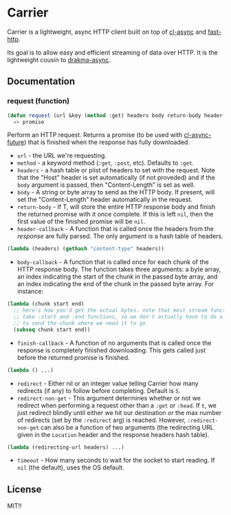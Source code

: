 # Carrier

Carrier is a lightweight, async HTTP client built on top of [cl-async](/orthecreedence/cl-async)
and [fast-http](/fukamachi/fast-http).

Its goal is to allow easy and efficient streaming of data over HTTP. It is the
lightweight cousin to [drakma-async](/orthecreedence/drakma-async).

## Documentation

### request (function)

```lisp
(defun request (url &key (method :get) headers body return-body header-callback body-callback finish-callback (redirect 5) redirect-non-get timeout))
  => promise
```

Perform an HTTP request. Returns a promise (to be used with
[cl-async-future](/orthecreedence/cl-async-future)) that is finished when the
response has fully downloaded.

- `url` - the URL we're requesting.
- `method` - a keyword method (`:get`, `:post`, etc). Defaults to `:get`.
- `headers` - a hash table or plist of headers to set with the request. Note
that the "Host" header is set automatically (if not proveded) and if the `body`
argument is passed, then "Content-Length" is set as well.
- `body` - A string or byte array to send as the HTTP body. If present, will set
the "Content-Length" header automatically in the request.
- `return-body` - If T, will store the entire HTTP response body and finish the
returned promise with it once complete. If this is left `nil`, then the first
value of the finished promise will be `nil`.
- `header-callback` - A function that is called once the headers from the
*response* are fully parsed. The only argument is a hash table of headers.
```lisp
(lambda (headers) (gethash "content-type" headers))
```
- `body-callback` - A function that is called once for each chunk of the HTTP
response body. The function takes three arguments: a byte array, an index
indicating the start of the chunk in the passed byte array, and an index
indicating the end of the chunk in the passed byte array. For instance:
```lisp
(lambda (chunk start end)
  ;; here's how you'd get the actual bytes. note that most stream functions
  ;; take :start and :end functions, so we don't actually have to do a subseq
  ;; to send the chunk where we need it to go
  (subseq chunk start end))
```
- `finish-callback` - A function of no arguments that is called once the
response is completely finished downloading. This gets called just before the
returned promise is finished.
```lisp
(lambda () ...)
```
- `redirect` - Either nil or an integer value telling Carrier how many redirects
(if any) to follow before completing. Default is `5`.
- `redirect-non-get` - This argument determines whether or not we redirect when
performing a request other than a `:get` or `:head`. If `t`, we just redirect
blindly until either we hit our destination *or* the max number of redirects
(set by the `:redirect` arg) is reached. However, `:redirect-non-get` can also
be a function of two arguments (the redirecting URL given in the `Location`
header and the response headers hash table).
```lisp
(lambda (redirecting-url headers) ...)
```
- `timeout` - How many seconds to wait for the socket to start reading. If `nil`
(the default), uses the OS default.

## License

MIT!!

